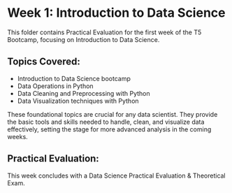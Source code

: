 # Week 1: Introduction to Data Science

This folder contains Practical Evaluation for the first week of the T5 Bootcamp, focusing on Introduction to Data Science.

## Topics Covered:
- Introduction to Data Science bootcamp
- Data Operations in Python
- Data Cleaning and Preprocessing with Python
- Data Visualization techniques with Python

These foundational topics are crucial for any data scientist. They provide the basic tools and skills needed to handle, clean, and visualize data effectively, setting the stage for more advanced analysis in the coming weeks.

## Practical Evaluation:
This week concludes with a Data Science Practical Evaluation & Theoretical Exam.

